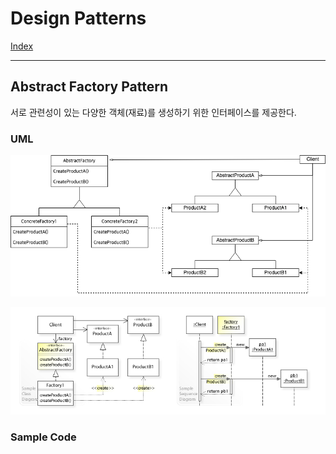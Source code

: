 # Design Patterns

[Index](../README.md)

---

## Abstract Factory Pattern

서로 관련성이 있는 다양한 객체(재료)를 생성하기 위한 인터페이스를 제공한다.

### UML

![UML](./abstract_factory-pattern-01.png)

![UML](./abstract_factory-pattern-02.png)

### Sample Code
